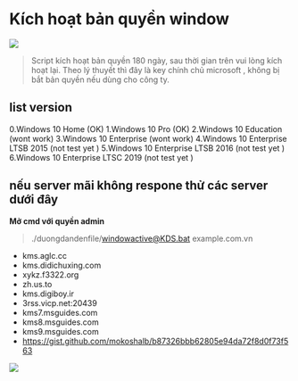 # Kích hoạt bản quyền window 
![](https://user-images.githubusercontent.com/40029631/112023684-0c0c7480-8b66-11eb-80c7-3e34a7d5565b.png )
> Script kích hoạt bản quyền 180 ngày, sau thời gian trên vui lòng kích hoạt lại. 
> Theo lý thuyết thì đây là key chính chủ microsoft , không bị bắt bản quyền nếu dùng cho công ty.
## list version 
 0.Windows 10 Home (OK)
 1.Windows 10 Pro (OK)
 2.Windows 10 Education (wont work)
 3.Windows 10 Enterprise (wont work)
 4.Windows 10 Enterprise LTSB 2015 (not test yet )
 5.Windows 10 Enterprise LTSB 2016 (not test yet )
 6.Windows 10 Enterprise LTSC 2019 (not test yet )
## nếu server mãi không respone thử các server dưới đây
**Mở cmd với quyền admin**
> ./duongdandenfile/windowactive@KDS.bat example.com.vn
* kms.aglc.cc
* kms.didichuxing.com
* xykz.f3322.org
* zh.us.to
* kms.digiboy.ir
* 3rss.vicp.net:20439
* kms7.msguides.com
* kms8.msguides.com
* kms9.msguides.com
* https://gist.github.com/mokoshalb/b87326bbb62805e94da72f8d0f73f563

![](https://user-images.githubusercontent.com/40029631/112023553-f303c380-8b65-11eb-860f-2c4435d6cf8d.png )
